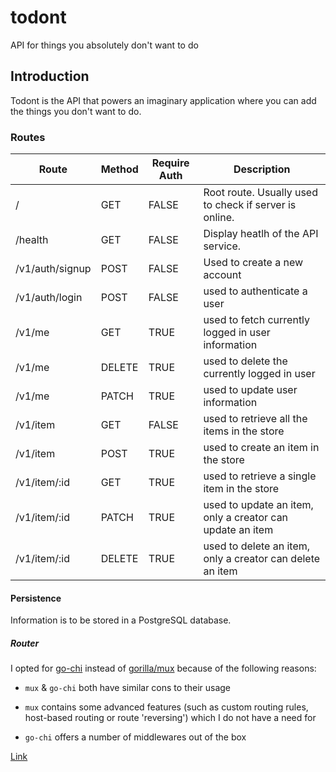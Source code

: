 # todont

API for things you absolutely don't want to do

## Introduction

Todont is the API that powers an imaginary application where you can add the things you don't want to do.

### Routes

| Route           	| Method 	| Require Auth 	| Description                                               	|
|-----------------	|--------	|--------------	|-----------------------------------------------------------	|
 /               	| GET    	| FALSE        	| Root route. Usually used to check if server is online.    	|
 /health         	| GET    	| FALSE        	| Display heatlh of the API service.                        	|
 /v1/auth/signup 	| POST   	| FALSE        	| Used to create a new account                              	|
 /v1/auth/login  	| POST   	| FALSE        	| used to authenticate a user                               	|
 /v1/me          	| GET    	| TRUE         	| used to fetch currently logged in user information        	|
 /v1/me          	| DELETE 	| TRUE         	| used to delete the currently logged in user               	|
 /v1/me          	| PATCH  	| TRUE         	| used to update user information                           	|
 /v1/item        	| GET    	| FALSE        	| used to retrieve all the items in the store               	|
 /v1/item        	| POST   	| TRUE         	| used to create an item in the store                       	|
 /v1/item/:id    	| GET    	| TRUE         	| used to retrieve a single item in the store               	|
 /v1/item/:id    	| PATCH  	| TRUE         	| used to update an item, only a creator can update an item 	|
 /v1/item/:id    	| DELETE 	| TRUE         	| used to delete an item, only a creator can delete an item 	|

#### Persistence

Information is to be stored in a PostgreSQL database.

##### Router

I opted for [go-chi](https://github.com/go-chi/chi/) instead of [gorilla/mux](https://github.com/gorilla/mux) because of the following reasons:

* `mux` & `go-chi` both have similar cons to their usage

* `mux` contains some advanced features (such as custom routing rules, host-based routing or route 'reversing') which I do not have a need for

* `go-chi` offers a number of middlewares out of the box

[Link](https://www.alexedwards.net/blog/which-go-router-should-i-use)
